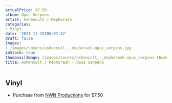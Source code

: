 ```yaml
---
actualPrice: $7.50
album: Opus Serpens
artist: Ashencult / Mephorash
categories:
- Vinyl
date: '2021-11-25T06:07:42'
draft: false
images:
- /images/covers/ashencult_-_mephorash-opus_serpens.jpg
inStock: true
thumbnailImage: /images/covers/ashencult_-_mephorash-opus_serpens-thumb.jpg
title: Ashencult / Mephorash - Opus Serpens
---
```


## Vinyl
* Purchase from [NWN Productions](http://shop.nwnprod.com/index.php?route=product/product&path=75&product_id=1640&sort=pd.name&order=ASC) for $7.50
